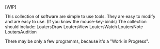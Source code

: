 [WIP]

This collection of software are simple to use tools.
They are easy to modify and are easy to use. (If you know the mouse-key-binds)
The collection should include:
LoutersDraw
LoutersView
LoutersWatch
LoutersNote
LoutersAudition

There may be only a few programms, because it's a "Work in Progress".
